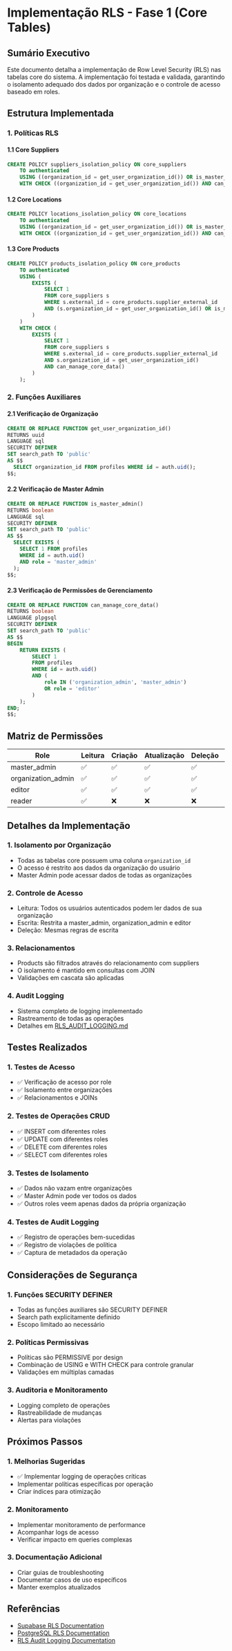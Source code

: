 # Implementação RLS - Fase 1 (Core Tables)

## Sumário Executivo
Este documento detalha a implementação de Row Level Security (RLS) nas tabelas core do sistema. A implementação foi testada e validada, garantindo o isolamento adequado dos dados por organização e o controle de acesso baseado em roles.

## Estrutura Implementada

### 1. Políticas RLS

#### 1.1 Core Suppliers
```sql
CREATE POLICY suppliers_isolation_policy ON core_suppliers
    TO authenticated
    USING ((organization_id = get_user_organization_id()) OR is_master_admin())
    WITH CHECK ((organization_id = get_user_organization_id()) AND can_manage_core_data());
```

#### 1.2 Core Locations
```sql
CREATE POLICY locations_isolation_policy ON core_locations
    TO authenticated
    USING ((organization_id = get_user_organization_id()) OR is_master_admin())
    WITH CHECK ((organization_id = get_user_organization_id()) AND can_manage_core_data());
```

#### 1.3 Core Products
```sql
CREATE POLICY products_isolation_policy ON core_products
    TO authenticated
    USING (
        EXISTS (
            SELECT 1 
            FROM core_suppliers s
            WHERE s.external_id = core_products.supplier_external_id
            AND (s.organization_id = get_user_organization_id() OR is_master_admin())
        )
    )
    WITH CHECK (
        EXISTS (
            SELECT 1 
            FROM core_suppliers s
            WHERE s.external_id = core_products.supplier_external_id
            AND s.organization_id = get_user_organization_id()
            AND can_manage_core_data()
        )
    );
```

### 2. Funções Auxiliares

#### 2.1 Verificação de Organização
```sql
CREATE OR REPLACE FUNCTION get_user_organization_id()
RETURNS uuid
LANGUAGE sql
SECURITY DEFINER
SET search_path TO 'public'
AS $$
  SELECT organization_id FROM profiles WHERE id = auth.uid();
$$;
```

#### 2.2 Verificação de Master Admin
```sql
CREATE OR REPLACE FUNCTION is_master_admin()
RETURNS boolean
LANGUAGE sql
SECURITY DEFINER
SET search_path TO 'public'
AS $$
  SELECT EXISTS (
    SELECT 1 FROM profiles 
    WHERE id = auth.uid() 
    AND role = 'master_admin'
  );
$$;
```

#### 2.3 Verificação de Permissões de Gerenciamento
```sql
CREATE OR REPLACE FUNCTION can_manage_core_data()
RETURNS boolean
LANGUAGE plpgsql
SECURITY DEFINER
SET search_path TO 'public'
AS $$
BEGIN
    RETURN EXISTS (
        SELECT 1 
        FROM profiles 
        WHERE id = auth.uid() 
        AND (
            role IN ('organization_admin', 'master_admin')
            OR role = 'editor'
        )
    );
END;
$$;
```

## Matriz de Permissões

| Role              | Leitura | Criação | Atualização | Deleção | Escopo |
|-------------------|---------|---------|-------------|---------|--------|
| master_admin      | ✅      | ✅      | ✅          | ✅      | Global |
| organization_admin| ✅      | ✅      | ✅          | ✅      | Org    |
| editor           | ✅      | ✅      | ✅          | ✅      | Org    |
| reader           | ✅      | ❌      | ❌          | ❌      | Org    |

## Detalhes da Implementação

### 1. Isolamento por Organização
- Todas as tabelas core possuem uma coluna `organization_id`
- O acesso é restrito aos dados da organização do usuário
- Master Admin pode acessar dados de todas as organizações

### 2. Controle de Acesso
- Leitura: Todos os usuários autenticados podem ler dados de sua organização
- Escrita: Restrita a master_admin, organization_admin e editor
- Deleção: Mesmas regras de escrita

### 3. Relacionamentos
- Products são filtrados através do relacionamento com suppliers
- O isolamento é mantido em consultas com JOIN
- Validações em cascata são aplicadas

### 4. Audit Logging
- Sistema completo de logging implementado
- Rastreamento de todas as operações
- Detalhes em [RLS_AUDIT_LOGGING.md](./RLS_AUDIT_LOGGING.md)

## Testes Realizados

### 1. Testes de Acesso
- ✅ Verificação de acesso por role
- ✅ Isolamento entre organizações
- ✅ Relacionamentos e JOINs

### 2. Testes de Operações CRUD
- ✅ INSERT com diferentes roles
- ✅ UPDATE com diferentes roles
- ✅ DELETE com diferentes roles
- ✅ SELECT com diferentes roles

### 3. Testes de Isolamento
- ✅ Dados não vazam entre organizações
- ✅ Master Admin pode ver todos os dados
- ✅ Outros roles veem apenas dados da própria organização

### 4. Testes de Audit Logging
- ✅ Registro de operações bem-sucedidas
- ✅ Registro de violações de política
- ✅ Captura de metadados da operação

## Considerações de Segurança

### 1. Funções SECURITY DEFINER
- Todas as funções auxiliares são SECURITY DEFINER
- Search path explicitamente definido
- Escopo limitado ao necessário

### 2. Políticas Permissivas
- Políticas são PERMISSIVE por design
- Combinação de USING e WITH CHECK para controle granular
- Validações em múltiplas camadas

### 3. Auditoria e Monitoramento
- Logging completo de operações
- Rastreabilidade de mudanças
- Alertas para violações

## Próximos Passos

### 1. Melhorias Sugeridas
- ✅ Implementar logging de operações críticas
- Implementar políticas específicas por operação
- Criar índices para otimização

### 2. Monitoramento
- Implementar monitoramento de performance
- Acompanhar logs de acesso
- Verificar impacto em queries complexas

### 3. Documentação Adicional
- Criar guias de troubleshooting
- Documentar casos de uso específicos
- Manter exemplos atualizados

## Referências
- [Supabase RLS Documentation](https://supabase.com/docs/guides/auth/row-level-security)
- [PostgreSQL RLS Documentation](https://www.postgresql.org/docs/current/ddl-rowsecurity.html)
- [RLS Audit Logging Documentation](./RLS_AUDIT_LOGGING.md) 
